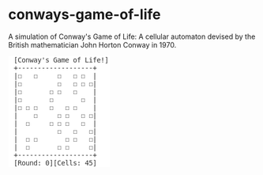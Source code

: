 # conways-game-of-life
A simulation of Conway's Game of Life: A cellular automaton devised by the British mathematician John Horton Conway in 1970.

![Alt text](https://github.com/Tzal3x/conways-game-of-life/blob/main/gameoflife.gif)
